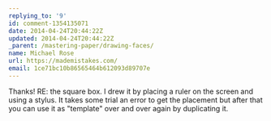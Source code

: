 ```yaml
---
replying_to: '9'
id: comment-1354135071
date: 2014-04-24T20:44:22Z
updated: 2014-04-24T20:44:22Z
_parent: /mastering-paper/drawing-faces/
name: Michael Rose
url: https://mademistakes.com/
email: 1ce71bc10b86565464b612093d89707e
---
```


Thanks! RE: the square box. I drew it by placing a ruler on the screen and using
a stylus. It takes some trial an error to get the placement but after that you
can use it as "template" over and over again by duplicating it.
